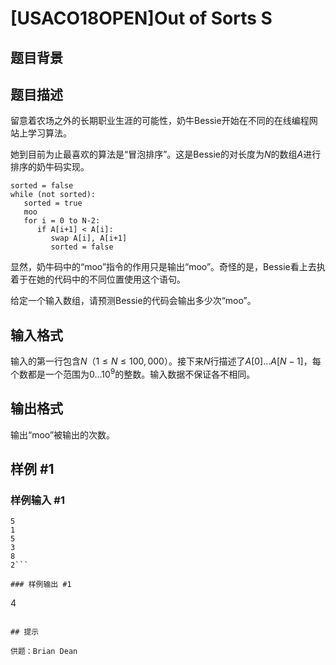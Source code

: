 # [USACO18OPEN]Out of Sorts S

## 题目背景



## 题目描述


留意着农场之外的长期职业生涯的可能性，奶牛Bessie开始在不同的在线编程网站上学习算法。

她到目前为止最喜欢的算法是“冒泡排序”。这是Bessie的对长度为$N$的数组$A$进行排序的奶牛码实现。

```
sorted = false
while (not sorted):
   sorted = true
   moo
   for i = 0 to N-2:
      if A[i+1] < A[i]:
         swap A[i], A[i+1]
         sorted = false
```
显然，奶牛码中的“moo”指令的作用只是输出“moo”。奇怪的是，Bessie看上去执着于在她的代码中的不同位置使用这个语句。

给定一个输入数组，请预测Bessie的代码会输出多少次“moo”。

## 输入格式

输入的第一行包含$N$（$1 \leq N \leq 100,000$）。接下来$N$行描述了$A[0] \ldots A[N-1]$，每个数都是一个范围为$0 \ldots 10^9$的整数。输入数据不保证各不相同。

## 输出格式

输出“moo”被输出的次数。

## 样例 #1

### 样例输入 #1
```
5
1
5
3
8
2```

### 样例输出 #1

```
4
```

## 提示

供题：Brian Dean
